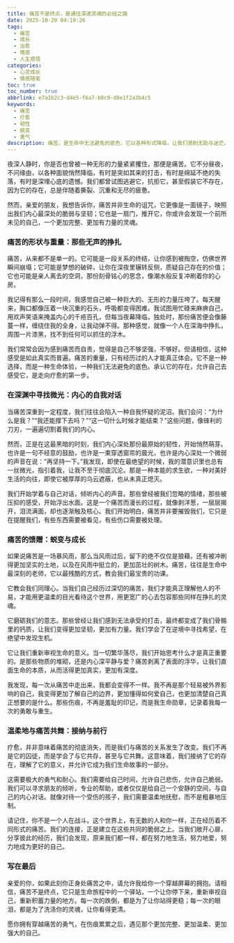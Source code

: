 ```yaml
---
title: 痛苦不是终点，是通往深邃灵魂的必经之路
date: 2025-10-20 04:19:26
tags:
  - 痛苦
  - 成长
  - 治愈
  - 情感
  - 人生感悟
categories:
  - 心灵成长
  - 情感随笔
toc: true
toc_number: true
abbrlink: e7a1b2c3-d4e5-f6a7-b8c9-d0e1f2a3b4c5
keywords:
  - 痛苦
  - 疗愈
  - 韧性
  - 蜕变
  - 勇气
description: 痛苦，是生命中无法避免的底色，它以各种形式降临，让我们感到无助与迷茫。然而，当我们学会温柔地面对它，倾听它带来的讯息，痛苦便不再是单纯的折磨，而是一次深刻的洗礼，一次灵魂的蜕变。这篇文章将带你走进痛苦的深处，探寻它背后隐藏的礼物，并最终找到那份属于自己的力量与平静。
---
```


夜深人静时，你是否也曾被一种无形的力量紧紧攫住，那便是痛苦。它不分昼夜，不问缘由，以各种面貌悄然降临，有时是突如其来的打击，有时是绵延不绝的失落，有时是深埋心底的遗憾。我们都曾试图逃避它，抗拒它，甚至假装它不存在，因为它的存在，总是伴随着撕裂、沉重和无尽的疲惫。

然而，亲爱的朋友，我想告诉你，痛苦并非生命的诅咒，它更像是一面镜子，映照出我们内心最深处的脆弱与坚韧；它也是一扇门，推开它，你或许会发现一个前所未见的自己，一个更加完整、更加有力量的灵魂。

### 痛苦的形状与重量：那些无声的挣扎

痛苦，从来都不是单一的。它可能是一段关系的终结，让你感到被掏空，仿佛世界瞬间崩塌；它可能是梦想的破碎，让你在深夜里辗转反侧，质疑自己存在的价值；它也可能是亲人离去的空洞，那份刻骨铭心的思念，像潮水般反复冲刷着你的心房。

我记得有那么一段时间，我感觉自己被一种巨大的、无形的力量压垮了。每天醒来，胸口都像压着一块沉重的石头，呼吸都变得困难。我试图用忙碌来麻痹自己，用欢声笑语来掩盖内心的千疮百孔，但每当夜幕降临，独处时，那份痛苦便会像藤蔓一样，缠绕住我的全身，让我动弹不得。那种感觉，就像一个人在深海中挣扎，周围一片漆黑，找不到任何可以抓住的浮木。

我们常常会因为感到痛苦而自责，觉得是自己不够坚强，不够好。但请相信，这种感受是如此真实而普遍。痛苦的重量，只有经历过的人才能真正体会。它不是一种选择，而是一种生命体验，一种我们无法避免的底色。承认它的存在，允许自己去感受它，是走向疗愈的第一步。

### 在深渊中寻找微光：内心的自我对话

当痛苦深重到一定程度，我们往往会陷入一种自我怀疑的泥沼。我们会问：“为什么是我？”“我还能撑下去吗？”“这一切什么时候才能结束？”这些问题，像锋利的刀刃，一遍遍切割着我们的内心。

然而，正是在这最黑暗的时刻，我们内心深处那份最原始的韧性，开始悄然萌芽。也许是一句不经意的鼓励，也许是一束穿透窗帘的晨光，也许是内心深处一个微弱的声音在说：“再坚持一下。”我发现，即使在最绝望的时候，我的潜意识里也总有一丝微光，指引着我，让我不至于彻底沉沦。那是一种本能的求生欲，一种对美好生活的向往，即使它被厚厚的乌云遮蔽，也从未真正熄灭。

我们开始学着与自己对话，倾听内心的声音。那些曾经被我们忽略的情绪，那些被压抑的感受，开始浮出水面。这是一个痛苦而漫长的过程，就像剥洋葱，一层层揭开，泪流满面，却也逐渐触及核心。我们开始明白，痛苦并非要摧毁我们，它只是在提醒我们，有些东西需要被看见，有些伤口需要被处理。

### 痛苦的馈赠：蜕变与成长

如果说痛苦是一场暴风雨，那么当风雨过后，留下的绝不仅仅是狼藉，还有被冲刷得更加坚实的土地，以及在风雨中挺立的，更加茁壮的树木。痛苦，往往是生命中最深刻的老师，它以最残酷的方式，教会我们最宝贵的功课。

它教会我们同理心。当我们自己经历过深切的痛苦，我们才能真正理解他人的不易，才能用更温柔的目光看待这个世界，用更宽广的心去包容那些同样在挣扎的灵魂。

它磨砺我们的意志。那些曾经让我们感到无法承受的打击，最终都变成了我们骨骼里的钙质，让我们变得更加坚韧，更加有力量。我们学会了在逆境中寻找希望，在绝望中发现生机。

它让我们重新审视生命的意义。当一切繁华落尽，我们开始思考什么才是真正重要的。是那些物质的堆砌，还是内心深平静与爱？痛苦剥离了表面的浮华，让我们直面生命的本质，从而活得更加真实，更加有深度。

我发现，每一次从痛苦中走出来，我都会变得不一样。我不再是那个轻易被外界影响的自己，我变得更加了解自己的边界，更加懂得如何爱自己，也更加清楚自己真正想要的是什么。那些伤痕，不再是羞耻的印记，而是我生命勋章，记录着我每一次的勇敢与重生。

### 温柔地与痛苦共舞：接纳与前行

疗愈，并非意味着痛苦的彻底消失，而是我们与痛苦的关系发生了改变。我们不再是它的囚徒，而是学会了与它共存，甚至与它共舞。这意味着，我们接纳了它的存在，理解了它的意义，并允许它成为我们生命故事的一部分。

这需要极大的勇气和耐心。我们需要给自己时间，允许自己悲伤，允许自己脆弱。我们可以寻求朋友的倾听，专业的帮助，或者仅仅是给自己一个安静的空间，与自己的内心对话。就像对待一个受伤的孩子，我们需要温柔地抚慰，而不是粗暴地压制。

请记住，你不是一个人在战斗。这个世界上，有无数的人和你一样，正在经历着不同形式的痛苦。我们的连接，正是建立在这些共同的脆弱之上。当我们敞开心扉，分享彼此的经历，我们会发现，原来我们都一样，都在努力地生活，努力地爱，努力地成为更好的自己。

### 写在最后

亲爱的你，如果此刻你正身处痛苦之中，请允许我给你一个穿越屏幕的拥抱。请相信，痛苦不是终点，它只是生命旅程中的一个驿站，一个让你停下来，重新审视自己，重新积蓄力量的地方。每一次的跌倒，都是为了让你站得更稳；每一次的眼泪，都是为了洗涤你的灵魂，让你看得更清。

愿你拥有穿越痛苦的勇气，在伤痕累累之后，遇见那个更加完整、更加温柔、更加强大的自己。